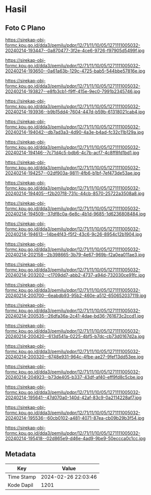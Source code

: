 # Hasil

## Foto C Plano

https://sirekap-obj-formc.kpu.go.id/dda3/pemilu/pdpr/12/71/11/10/05/1271111005032-20240214-193447--0a870477-3f2e-4ce6-9726-f97905d5499f.jpg

https://sirekap-obj-formc.kpu.go.id/dda3/pemilu/pdpr/12/71/11/10/05/1271111005032-20240214-193650--0a61a63b-129c-4725-bab5-544bbe57816e.jpg

https://sirekap-obj-formc.kpu.go.id/dda3/pemilu/pdpr/12/71/11/10/05/1271111005032-20240214-193827--e8fb3cb1-f9ff-415e-9ec0-7991b2345746.jpg

https://sirekap-obj-formc.kpu.go.id/dda3/pemilu/pdpr/12/71/11/10/05/1271111005032-20240214-193936--b9b15dd4-7604-447d-b59b-61318021cab4.jpg

https://sirekap-obj-formc.kpu.go.id/dda3/pemilu/pdpr/12/71/11/10/05/1271111005032-20240214-194042--db7ad3a3-4d90-4a3e-b4ad-fc32c11b129a.jpg

https://sirekap-obj-formc.kpu.go.id/dda3/pemilu/pdpr/12/71/11/10/05/1271111005032-20240214-194146--7c71d4c5-bdb6-4c7b-acf7-4c8ff8fd1bd1.jpg

https://sirekap-obj-formc.kpu.go.id/dda3/pemilu/pdpr/12/71/11/10/05/1271111005032-20240214-194257--02df903a-9811-4fb6-b1bf-7ef473de53ae.jpg

https://sirekap-obj-formc.kpu.go.id/dda3/pemilu/pdpr/12/71/11/10/05/1271111005032-20240214-194405--f2b207f8-731c-44cb-8570-25722a3508a8.jpg

https://sirekap-obj-formc.kpu.go.id/dda3/pemilu/pdpr/12/71/11/10/05/1271111005032-20240214-194509--37df8c0a-6e8c-4b1d-9685-1d6236808484.jpg

https://sirekap-obj-formc.kpu.go.id/dda3/pemilu/pdpr/12/71/11/10/05/1271111005032-20240214-194613--14be4f43-f5f2-43c6-9c26-8954c12b1904.jpg

https://sirekap-obj-formc.kpu.go.id/dda3/pemilu/pdpr/12/71/11/10/05/1271111005032-20240214-202158--2b398665-3b79-4e67-969b-f2a0ea011ae3.jpg

https://sirekap-obj-formc.kpu.go.id/dda3/pemilu/pdpr/12/71/11/10/05/1271111005032-20240214-203202--c1709dd7-abb2-4737-a94d-732030ce91fc.jpg

https://sirekap-obj-formc.kpu.go.id/dda3/pemilu/pdpr/12/71/11/10/05/1271111005032-20240214-200700--6eabdb93-95b2-460e-a512-650652037119.jpg

https://sirekap-obj-formc.kpu.go.id/dda3/pemilu/pdpr/12/71/11/10/05/1271111005032-20240214-200535--26dfa36a-2c41-4dae-bd36-761673c2ccd1.jpg

https://sirekap-obj-formc.kpu.go.id/dda3/pemilu/pdpr/12/71/11/10/05/1271111005032-20240214-200420--613d541a-0225-4bf5-b7dc-cb73d0167d2a.jpg

https://sirekap-obj-formc.kpu.go.id/dda3/pemilu/pdpr/12/71/11/10/05/1271111005032-20240214-200320--6748e931-964c-4fbe-ae27-9fef13dd53ee.jpg

https://sirekap-obj-formc.kpu.go.id/dda3/pemilu/pdpr/12/71/11/10/05/1271111005032-20240214-204923--b73de405-b337-43df-af40-eff9fd8c5cbe.jpg

https://sirekap-obj-formc.kpu.go.id/dda3/pemilu/pdpr/12/71/11/10/05/1271111005032-20240214-195641--47d070a0-140d-42af-83c9-0a2114228af7.jpg

https://sirekap-obj-formc.kpu.go.id/dda3/pemilu/pdpr/12/71/11/10/05/1271111005032-20240214-195536--60cb0102-a481-4071-87ea-cb09b29b3f54.jpg

https://sirekap-obj-formc.kpu.go.id/dda3/pemilu/pdpr/12/71/11/10/05/1271111005032-20240214-195418--02d865e9-d46e-4ad9-9be9-50eccca0c1cc.jpg


## Metadata

| Key        | Value               |
| ---------- | ------------------- |
| Time Stamp | 2024-02-26 22:03:46 |
| Kode Dapil | 1201                |



